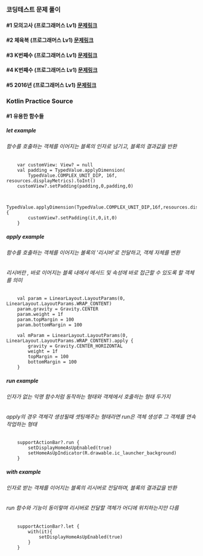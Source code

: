 
### 코딩테스트 문제 풀이 
#### #1 모의고사 (프로그래머스 Lv1) [문제링크](https://programmers.co.kr/learn/courses/30/lessons/42840)
#### #2 체육복 (프로그래머스 Lv1) [문제링크](https://programmers.co.kr/learn/courses/30/lessons/42862)
#### #3 K번째수 (프로그래머스 Lv1) [문제링크](https://programmers.co.kr/learn/courses/30/lessons/42748)
#### #4 K번째수 (프로그래머스 Lv1) [문제링크](https://programmers.co.kr/learn/courses/30/lessons/42748)
#### #5 2016년 (프로그래머스 Lv1) [문제링크](https://programmers.co.kr/learn/courses/30/lessons/12901)

### Kotlin Practice Source


#### #1 유용한 함수들


##### let example
###### 함수를 호출하는 객체를 이어지는 블록의 인자로 넘기고, 블록의 결과값을 반환

        var customView: View? = null
        val padding = TypedValue.applyDimension(
            TypedValue.COMPLEX_UNIT_DIP, 16f, resources.displayMetrics).toInt()
        customView?.setPadding(padding,0,padding,0)


        TypedValue.applyDimension(TypedValue.COMPLEX_UNIT_DIP,16f,resources.displayMetrics).toInt().let {
            customView?.setPadding(it,0,it,0)
        }

##### apply example
###### 함수를 호출하는 객체를 이어지는 볼록의 '리시버'로 전달하고, 객체 자체를 변환
###### 리시버란 , 바로 이어지는 블록 내에서 메서드 및 속성에 바로 접근할 수 있도록 할 객체를 의미
        val param = LinearLayout.LayoutParams(0, LinearLayout.LayoutParams.WRAP_CONTENT)
        param.gravity = Gravity.CENTER
        param.weight = 1f
        param.topMargin = 100
        param.bottomMargin = 100

        val mParam = LinearLayout.LayoutParams(0, LinearLayout.LayoutParams.WRAP_CONTENT).apply {
            gravity = Gravity.CENTER_HORIZONTAL
            weight = 1f
            topMargin = 100
            bottomMargin = 100
        }

##### run example
###### 인자가 없는 익명 함수처럼 동작하는 형태와 객체에서 호출하는 형태 두가지
###### apply의 경우 객체각 생성될때 셋팅해주는 형태라면 run은 객체 생성후 그 객체를 연속 작업하는 형태

        supportActionBar?.run {
            setDisplayHomeAsUpEnabled(true)
            setHomeAsUpIndicator(R.drawable.ic_launcher_background)
        }

##### with example
###### 인자로 받는 객체를 이어지는 블록의 리시버로 전달하며, 블록의 결과값을 반환
###### run 함수와 기능이 동이랗며 리시버로 전달할 객체가 어디에 위치하는지만 다름

        supportActionBar?.let {
            with(it){
                setDisplayHomeAsUpEnabled(true)
            }
        }




